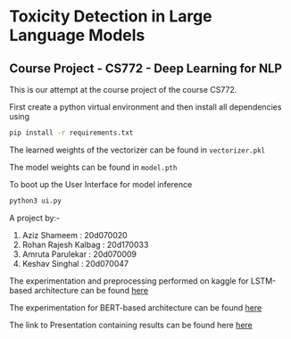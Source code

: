 # Toxicity Detection in Large Language Models
## Course Project - CS772 - Deep Learning for NLP

This is our attempt at the course project of the course CS772.  

First create a python virtual environment and then install all dependencies using

```bash
pip install -r requirements.txt
```

The learned weights of the vectorizer can be found in `vectorizer.pkl`

The model weights can be found in `model.pth`

To boot up the User Interface for model inference    

```bash
python3 ui.py
```

A project by:-

1) Aziz Shameem : 20d070020  
2) Rohan Rajesh Kalbag : 20d170033  
3) Amruta Parulekar : 20d070009  
4) Keshav Singhal : 20d070047

The experimentation and preprocessing performed on kaggle for LSTM-based architecture can be found [here](https://www.kaggle.com/code/azizshameem/cs772-project)

The experimentation for BERT-based architecture can be found [here](https://www.kaggle.com/code/rohanrkalbag/toxicity-using-transformers)

The link to Presentation containing results can be found here
[here](https://iitbacin-my.sharepoint.com/:p:/g/personal/20d070009_iitb_ac_in/EYlszGFVX-hIieLu_Emz6hsBH1XMHdQ3usyWpnS4hjyuSg?e=CNx3Ev)